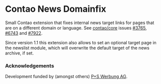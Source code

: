 Contao News Domainfix
=====================

Small Contao extension that fixes internal news target links for pages that are on a different domain or language. See [contao/core](https://github.com/contao/core) issues [#3765](https://github.com/contao/core/issues/3765#issuecomment-102825299), [#6743](https://github.com/contao/core/issues/6743) and [#7922](https://github.com/contao/core/issues/7922). 

Since version 1.1 this extension also allows to set an optional target page in the newslist module, which will overwrite the default target of the news archive, if set.

### Acknowledgements

Development funded by (amongst others) [P+S Werbung AG](http://pswerbung.ch).

